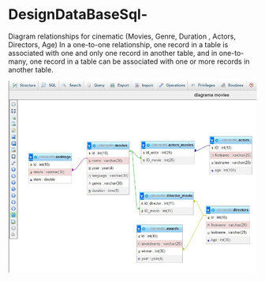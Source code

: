 # DesignDataBaseSql-
 
Diagram relationships for cinematic (Movies, Genre, Duration , Actors, Directors, Age)
In a one-to-one relationship, one record in a table is associated with one and only one record in another table,
and in one-to-many, one record in a table can be associated with one or more records in another table.

![Schema](https://github.com/Tudor7777/DesignDataBaseSql-/blob/main/sql.JPG)


